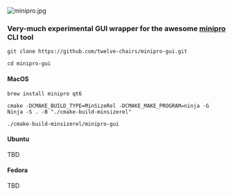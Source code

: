 ![minipro.jpg](res%2FAppIcon.ico)
### Very-much experimental GUI wrapper for the awesome [minipro](https://gitlab.com/DavidGriffith/minipro) CLI tool

`git clone https://github.com/twelve-chairs/minipro-gui.git`

`cd minipro-gui`

#### MacOS

`brew install minipro qt6`

`cmake -DCMAKE_BUILD_TYPE=MinSizeRel -DCMAKE_MAKE_PROGRAM=ninja -G Ninja -S . -B "./cmake-build-minsizerel"`

`./cmake-build-minsizerel/minipro-gui`
#### Ubuntu
TBD
#### Fedora
TBD
